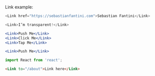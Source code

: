 Link example:

```js
<Link href="https://sebastianfantini.com">Sebastian Fantini</Link>
```

```js { "props": { "href": "https://seva32.tk" } }
<Link>I’m transparent!</Link>
```

```jsx padded
<Link>Push Me</Link>
<Link>Click Me</Link>
<Link>Tap Me</Link>
```

```jsx noeditor
<Link>Push Me</Link>
```

```jsx static
import React from 'react';
```

```html
<Link to="/about">Link here</Link>
```

